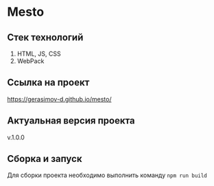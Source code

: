 # Mesto
## Стек технологий
1. HTML, JS, CSS
2. WebPack
## Ссылка на проект
https://gerasimov-d.github.io/mesto/
## Актуальная версия проекта
v.1.0.0
## Сборка и запуск
Для сборки проекта необходимо выполнить команду `npm run build`